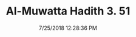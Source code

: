 ---
title        : "Al-Muwatta Hadith 3. 51"
date         : 7/25/2018 12:28:36 PM
draft        : false
type         : "hadith"
layout       : "hadith"
BookCode     : "AMH"
VolumeNumber : "3"
HadithNumber : "51"
categories  :  ["Prayer - Behaviour in the Sitting in the Prayer"]
---